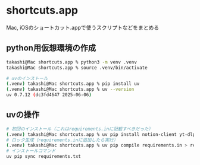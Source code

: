 # shortcuts.app
Mac, iOSのショートカット.appで使うスクリプトなどをまとめる

## python用仮想環境の作成

```bash
takashi@Mac shortcuts.app % python3 -m venv .venv
takashi@Mac shortcuts.app % source .venv/bin/activate

# uvのインストール
(.venv) takashi@Mac shortcuts.app % pip install uv
(.venv) takashi@Mac shortcuts.app % uv --version
uv 0.7.12 (dc3fd4647 2025-06-06)
```

## uvの操作

```bash
# 初回のインストール（これはrequirements.inに記載すべきだった）
(.venv) takashi@Mac shortcuts.app % uv pip install notion-client yt-dlp requests python-dotenv
# ロック生成（requirements.inに追加したら実行）
(.venv) takashi@Mac shortcuts.app % uv pip compile requirements.in > requirements.txt
# インストールコマンド
uv pip sync requirements.txt
```

